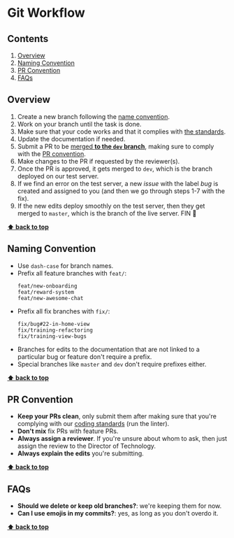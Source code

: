# Git Workflow



## Contents

1. [Overview](#overview)
1. [Naming Convention](#naming-convention)
1. [PR Convention](#pr-convention)
1. [FAQs](#faqs)



## Overview

1. Create a new branch following the [name convention](#name-convention).
2. Work on your branch until the task is done.
3. Make sure that your code works and that it complies with [the standards](coding-standards/README.md).
4. Update the documentation if needed.
5. Submit a PR to be [merged **to the `dev` branch**](https://stackoverflow.com/a/38985999), making sure to comply with the [PR convention](#pr-convention).
6. Make changes to the PR if requested by the reviewer(s).
7. Once the PR is approved, it gets merged to `dev`, which is the branch deployed on our test server.
8. If we find an error on the test server, a new *issue* with the label *bug* is created and assigned to you (and then we go through steps 1-7 with the fix).
9. If the new edits deploy smoothly on the test server, then they get merged to `master`, which is the branch of the live server. FIN :raised_hands:

**[⬆ back to top](#contents)**



## Naming Convention

- Use `dash-case` for branch names.
- Prefix all feature branches with `feat/`:
  ```
  feat/new-onboarding
  feat/reward-system
  feat/new-awesome-chat
  ```
- Prefix all fix branches with `fix/`:
  ```
  fix/bug#22-in-home-view
  fix/training-refactoring
  fix/training-view-bugs
  ```
- Branches for edits to the documentation that are not linked to a particular bug or feature don't require a prefix.
- Special branches like `master` and `dev` don't require prefixes either.

**[⬆ back to top](#contents)**



## PR Convention

- **Keep your PRs clean**, only submit them after making sure that you're complying with our [coding standards](coding-standards/README.md) (run the linter).
- **Don't mix** fix PRs with feature PRs.
- **Always assign a reviewer**. If you're unsure about whom to ask, then just assign the review to the Director of Technology.
- **Always explain the edits** you're submitting.

**[⬆ back to top](#contents)**



## FAQs

- **Should we delete or keep old branches?**: we're keeping them for now.
- **Can I use emojis in my commits?**: yes, as long as you don't overdo it.

**[⬆ back to top](#contents)**